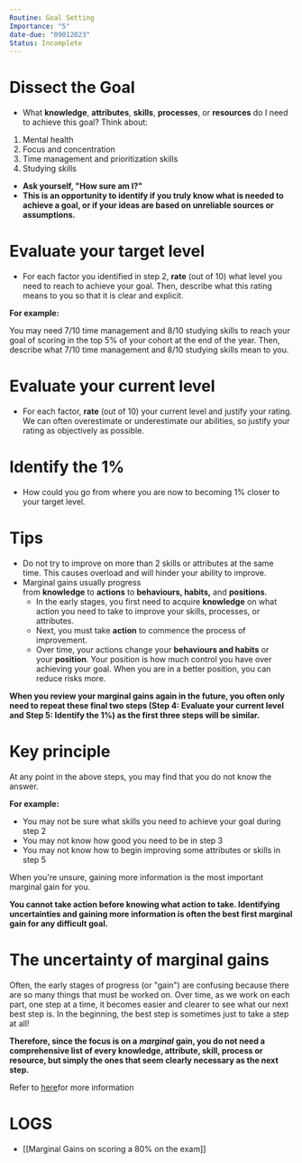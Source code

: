```yaml
---
Routine: Goal Setting
Importance: "5"
date-due: "09012023"
Status: Incomplete
---
```


# Dissect the Goal
- What **knowledge**, **attributes**, **skills**, **processes**, or **resources** do I need to achieve this goal?
Think about:

1. Mental health
2. Focus and concentration
3. Time management and prioritization skills
4. Studying skills

- **Ask yourself, "How sure am I?"**
- **This is an opportunity to identify if you truly know what is needed to achieve a goal, or if your ideas are based on unreliable sources or assumptions.**
# Evaluate your target level
- For each factor you identified in step 2, **rate** (out of 10) what level you need to reach to achieve your goal. Then, describe what this rating means to you so that it is clear and explicit.

**For example:**

You may need 7/10 time management and 8/10 studying skills to reach your goal of scoring in the top 5% of your cohort at the end of the year. Then, describe what 7/10 time management and 8/10 studying skills mean to you.

# Evaluate your current level
- For each factor, **rate** (out of 10) your current level and justify your rating. We can often overestimate or underestimate our abilities, so justify your rating as objectively as possible.
# Identify the 1%
- How could you go from where you are now to becoming 1% closer to your target level.
# Tips
- Do not try to improve on more than 2 skills or attributes at the same time. This causes overload and will hinder your ability to improve.
- Marginal gains usually progress from **knowledge** to **actions** to **behaviours, habits,** and **positions**. 
    - In the early stages, you first need to acquire **knowledge** on what action you need to take to improve your skills, processes, or attributes. 
    - Next, you must take **action** to commence the process of improvement. 
    - Over time, your actions change your **behaviours and habits** or your **position**. Your position is how much control you have over achieving your goal. When you are in a better position, you can reduce risks more.

**When you review your marginal gains again in the future, you often only need to repeat these final two steps (Step 4: Evaluate your current level and Step 5: Identify the 1%) as the first three steps will be similar.**

# Key principle

At any point in the above steps, you may find that you do not know the answer. 

**For example:**

- You may not be sure what skills you need to achieve your goal during step 2
- You may not know how good you need to be in step 3
- You may not know how to begin improving some attributes or skills in step 5

When you're unsure, gaining more information is the most important marginal gain for you.

**You cannot take action before knowing what action to take. Identifying uncertainties and gaining more information is often the best first marginal gain for any difficult goal.**

# The uncertainty of marginal gains

Often, the early stages of progress (or "gain") are confusing because there are so many things that must be worked on. Over time, as we work on each part, one step at a time, it becomes easier and clearer to see what our next best step is. In the beginning, the best step is sometimes just to take a step at all!

**Therefore, since the focus is on a** _**marginal**_ **gain, you do not need a comprehensive list of every knowledge, attribute, skill, process or resource, but simply the ones that seem clearly necessary as the next step.**

Refer to [here](https://docs.google.com/document/d/1SoS7WxPV41RqLENTBqms0tAl-GbvAFIP3-4xfvBCdF8/edit#heading=h.v5u1hx9z2hj7)for more information


# LOGS
- [[Marginal Gains on scoring a 80% on the exam]]
